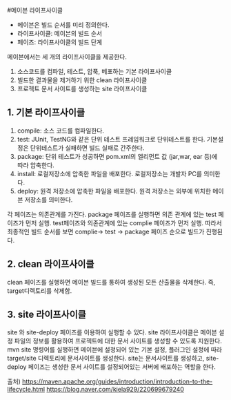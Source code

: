 #메이븐 라이프사이클
* 메이븐은 빌드 순서를 미리 정의한다. 
* 라이프사이클: 메이븐의 빌드 순서
* 페이즈: 라이프사이클의 빌드 단계

메이븐에서는 세 개의 라이프사이클을 제공한다. 
1) 소스코드를 컴파일, 테스트, 압푹, 베포하는 기본 라이프사이클
2) 빌드한 결과물을 제거하기 위한 clean 라이프사이클
3) 프로젝트 문서 사이트를 생성하는 site 라이프사이클

## 1. 기본 라이프사이클
1) compile: 소스 코드를 컴파일한다.
2) test: JUnit, TestNG와 같은 단위 테스트 프레임워크로 단위테스트를 한다. 
   기본설정은 단위테스트가 실패하면 빌드 실패로 간주한다. 
3) package: 단위 테스트가 성공하면 pom.xml의 <packaging />엘리먼트 값 (jar,war, ear 등)에 따라 압축한다.
4) install: 로컬저장소에 압축한 파일을 배포한다. 로컬저장소는 개발자 PC를 의미한다.
5) deploy: 원격 저장소에 압축한 파일을 배포한다. 원격 저장소는 외부에 위치한 메이븐 저장소를 의미한다.

각 페이즈는 의존관계를 가진다. 
package 페이즈를 실행하면 의존 관계에 있는 test 페이즈가 먼저 실행. 
test페이즈와 의존관계에 있는 complie 페이즈가 먼저 실행. 
따라서 최종적인 빌드 순서를 보면 complie-> test -> package 페이즈 순으로 빌드가 진행된다. 

## 2. clean 라이프사이클
clean 페이즈를 실행하면 메이븐 빌드를 통하여 생성된 모든 산출물을 삭제한다. 
즉, target디렉토리를 삭제함.

## 3. site 라이프사이클
site 와 site-deploy 페이즈를 이용하여 실행할 수 있다. site 라이프사이클은 메이븐 설정 파일의 정보를 활용하여 프로젝트에 대한 문서 사이트를 생성할 수 있도록 지원한다. 
mvn site 명령어를 실행하면 메이븐에 설정되어 있는 기본 설정, 플러그인 설정에 따라 target/site 디렉토리에 문서사이트를 생성한다. 
site는 문서사이트를 생성하고, site-deploy 페이즈는 생성한 문서 사이트를 설정되어있는 서버에 배포하는 역할을 한다. 


출처)  https://maven.apache.org/guides/introduction/introduction-to-the-lifecycle.html
https://blog.naver.com/kiela929/220699679240